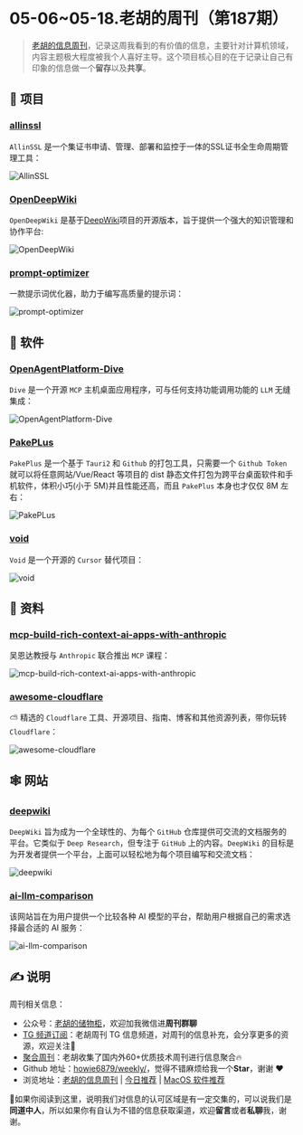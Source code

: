# 05-06~05-18.老胡的周刊（第187期）

> [老胡的信息周刊](https://weekly.howie6879.com/)，记录这周我看到的有价值的信息，主要针对计算机领域，内容主题极大程度被我个人喜好主导。这个项目核心目的在于记录让自己有印象的信息做一个**留存**以及**共享**。

## 🎯 项目

### [allinssl](https://github.com/allinssl/allinssl)

`AllinSSL` 是一个集证书申请、管理、部署和监控于一体的SSL证书全生命周期管理工具：

![AllinSSL](https://images-1252557999.file.myqcloud.com/uPic/vaDggI.png)

### [OpenDeepWiki](https://github.com/AIDotNet/OpenDeepWiki)

`OpenDeepWiki` 是基于[DeepWiki](https://deepwiki.org)项目的开源版本，旨于提供一个强大的知识管理和协作平台:

![OpenDeepWiki](https://images-1252557999.file.myqcloud.com/uPic/iIA8BQ.png)

### [prompt-optimizer](https://github.com/linshenkx/prompt-optimizer)

一款提示词优化器，助力于编写高质量的提示词：

![prompt-optimizer](https://images-1252557999.file.myqcloud.com/uPic/lWZUg2.png)

## 🤖 软件

### [OpenAgentPlatform-Dive](https://github.com/OpenAgentPlatform/Dive)

`Dive` 是一个开源 `MCP` 主机桌面应用程序，可与任何支持功能调用功能的 `LLM` 无缝集成：

![OpenAgentPlatform-Dive](https://images-1252557999.file.myqcloud.com/uPic/O2ZWvL.png)

### [PakePLus](https://github.com/Sjj1024/PakePlus)

`PakePlus` 是一个基于 `Tauri2` 和 `Github` 的打包工具，只需要一个 `Github Token` 就可以将任意网站/Vue/React 等项目的 dist 静态文件打包为跨平台桌面软件和手机软件，体积小巧(小于 5M)并且性能还高，而且 `PakePlus` 本身也才仅仅 8M 左右：

![PakePLus](https://images-1252557999.file.myqcloud.com/uPic/zopl19.png)

### [void](https://github.com/voideditor/void#readme)

`Void` 是一个开源的 `Cursor` 替代项目：

![void](https://images-1252557999.file.myqcloud.com/uPic/ewYGFx.png)

## 👀 资料

### [mcp-build-rich-context-ai-apps-with-anthropic](https://www.deeplearning.ai/short-courses/mcp-build-rich-context-ai-apps-with-anthropic/)

吴恩达教授与 `Anthropic` 联合推出 `MCP` 课程：

![mcp-build-rich-context-ai-apps-with-anthropic](https://images-1252557999.file.myqcloud.com/uPic/aHWy0H.png)

### [awesome-cloudflare](https://github.com/zhuima/awesome-cloudflare)

⛅️ 精选的 `Cloudflare` 工具、开源项目、指南、博客和其他资源列表，带你玩转 `Cloudflare`：

![awesome-cloudflare](https://images-1252557999.file.myqcloud.com/uPic/12CbEQ.png)

## 🕸 网站

### [deepwiki](https://deepwiki.org/)

`DeepWiki` 旨为成为一个全球性的、为每个 `GitHub` 仓库提供可交流的文档服务的平台。它类似于 `Deep Research`，但专注于 `GitHub` 上的内容。`DeepWiki` 的目标是为开发者提供一个平台，上面可以轻松地为每个项目编写和交流文档：

![deepwiki](https://images-1252557999.file.myqcloud.com/uPic/KXEJcj.png)

### [ai-llm-comparison](https://github.com/Ahmet-Dedeler/ai-llm-comparison)

该网站旨在为用户提供一个比较各种 AI 模型的平台，帮助用户根据自己的需求选择最合适的 AI 服务：

![ai-llm-comparison](https://images-1252557999.file.myqcloud.com/uPic/SO7NW7.png)

## ✍️ 说明

周刊相关信息：

- 公众号：[老胡的储物柜](https://images-1252557999.file.myqcloud.com/uPic/ETIbMe.jpg)，欢迎加我微信进**周刊群聊**
- [TG 频道订阅](https://t.me/howie_weekly)：老胡周刊 TG 信息频道，对周刊的信息补充，会分享更多的资源，欢迎关注👏
- [聚合周刊](https://www.fre321.com/weekly)：老胡收集了国内外60+优质技术周刊进行信息聚合🔥
- Github 地址：[howie6879/weekly/](https://github.com/howie6879/weekly/)，觉得不错麻烦给我一个**Star**，谢谢 ❤️
- 浏览地址：[老胡的信息周刊](https://weekly.howie6879.com) | [今日推荐](https://weekly.howie6879.com/recommend/index.html) | [MacOS 软件推荐](https://weekly.howie6879.com/soft/mac.html)

🙌如果你阅读到这里，说明我们对信息的认可区域是有一定交集的，可以说我们是**同道中人**，所以如果你有自认为不错的信息获取渠道，欢迎**留言**或者**私聊**我，谢谢。
